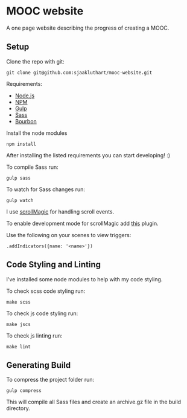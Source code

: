 # MOOC website

A one page website describing the progress of creating a MOOC.

## Setup

Clone the repo with git:
```
git clone git@github.com:sjaakluthart/mooc-website.git
```

Requirements:
* [Node.js](https://nodejs.org/en/)
* [NPM](https://www.npmjs.com/)
* [Gulp](http://gulpjs.com/)
* [Sass](http://sass-lang.com/)
* [Bourbon](http://bourbon.io/)

Install the node modules
```
npm install
```

After installing the listed requirements you can start developing! :)

To compile Sass run:
```
gulp sass
```

To watch for Sass changes run:
```
gulp watch
```

I use [scrollMagic](http://scrollmagic.io/) for handling scroll events.

To enable development mode for scrollMagic add [this](http://cdnjs.cloudflare.com/ajax/libs/ScrollMagic/2.0.5/plugins/debug.addIndicators.min.js) plugin. 

Use the following on your scenes to view triggers:
```
.addIndicators({name: '<name>'})
```

## Code Styling and Linting

I've installed some node modules to help with my code styling.

To check scss code styling run:
```
make scss
```

To check js code styling run:
```
make jscs
```

To check js linting run:
```
make lint
```

## Generating Build

To compress the project folder run:
```
gulp compress
```
This will compile all Sass files and create an archive.gz file in the build directory.
